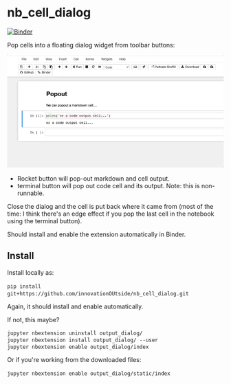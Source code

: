 # nb\_cell\_dialog

[![Binder](https://mybinder.org/badge_logo.svg)](https://mybinder.org/v2/gh/innovationOUtside/nb_cell_dialog/master)

Pop cells into a floating dialog widget from toolbar buttons:

![](.images/popout.gif)

- Rocket button will pop-out markdown and cell output.
- terminal button will pop out code cell and its output. Note: this is non-runnable.

Close the dialog and the cell is put back where it came from (most of the time: I think there's an edge effect if you pop the last cell in the notebook using the terminal button).

Should install and enable the extension automatically in Binder.

## Install

Install locally as:

`pip install git+https://github.com/innovationOUtside/nb_cell_dialog.git`

Again, it should install and enable automatically.

If not, this maybe?

```
jupyter nbextension uninstall output_dialog/
jupyter nbextension install output_dialog/ --user
jupyter nbextension enable output_dialog/index
```

Or if you're working from the downloaded files:

`jupyter nbextension enable output_dialog/static/index`
